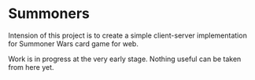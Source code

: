 Summoners
=========

Intension of this project is to create a simple client-server implementation for Summoner Wars card game for web.

Work is in progress at the very early stage. Nothing useful can be taken from here yet.
